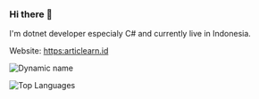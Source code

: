 ### Hi there 👋


I'm dotnet developer especialy C# and currently live in Indonesia.

Website: [https:articlearn.id](https:articlearn.id)


<!--
**Shiroechi/Shiroechi** is a ✨ _special_ ✨ repository because its `README.md` (this file) appears on your GitHub profile.

Here are some ideas to get you started:

- 🔭 I’m currently working on ...
- 🌱 I’m currently learning ...
- 👯 I’m looking to collaborate on ...
- 🤔 I’m looking for help with ...
- 💬 Ask me about ...
- 📫 How to reach me: ...
- 😄 Pronouns: ...
- ⚡ Fun fact: ...
-->

![Dynamic name](https://github-readme-stats.vercel.app/api?username=shiroechi&show_icons=true&count_private=true&theme=tokyonight&include_all_commits=true)

![Top Languages](https://github-readme-stats.vercel.app/api/top-langs/?username=shiroechi&langs_count=10&layout=compact&theme=tokyonight)
